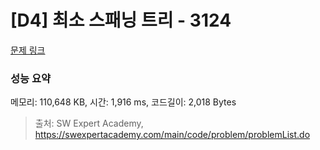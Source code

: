 # [D4] 최소 스패닝 트리 - 3124 

[문제 링크](https://swexpertacademy.com/main/code/problem/problemDetail.do?contestProbId=AV_mSnmKUckDFAWb) 

### 성능 요약

메모리: 110,648 KB, 시간: 1,916 ms, 코드길이: 2,018 Bytes



> 출처: SW Expert Academy, https://swexpertacademy.com/main/code/problem/problemList.do
